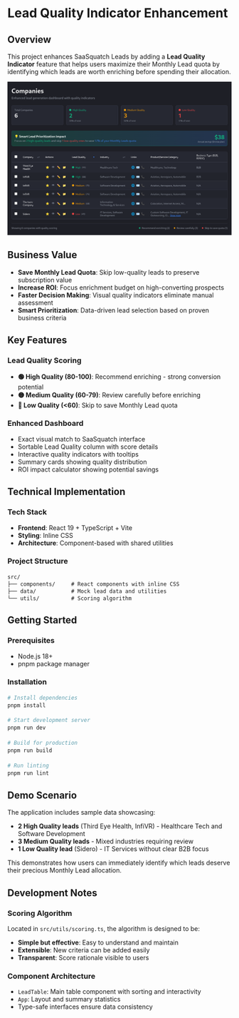 # Lead Quality Indicator Enhancement

## Overview
This project enhances SaaSquatch Leads by adding a **Lead Quality Indicator** feature that helps users maximize their Monthly Lead quota by identifying which leads are worth enriching before spending their allocation.

![Lead Quality Indicator Dashboard](screenshot.png)

## Business Value
- **Save Monthly Lead Quota**: Skip low-quality leads to preserve subscription value
- **Increase ROI**: Focus enrichment budget on high-converting prospects  
- **Faster Decision Making**: Visual quality indicators eliminate manual assessment
- **Smart Prioritization**: Data-driven lead selection based on proven business criteria

## Key Features

### Lead Quality Scoring
- **🟢 High Quality (80-100)**: Recommend enriching - strong conversion potential
- **🟡 Medium Quality (60-79)**: Review carefully before enriching  
- **🔴 Low Quality (<60)**: Skip to save Monthly Lead quota

### Enhanced Dashboard
- Exact visual match to SaaSquatch interface
- Sortable Lead Quality column with score details
- Interactive quality indicators with tooltips
- Summary cards showing quality distribution
- ROI impact calculator showing potential savings

## Technical Implementation

### Tech Stack
- **Frontend**: React 19 + TypeScript + Vite
- **Styling**: Inline CSS
- **Architecture**: Component-based with shared utilities

### Project Structure
```
src/
├── components/     # React components with inline CSS
├── data/           # Mock lead data and utilities
└── utils/          # Scoring algorithm
```

## Getting Started

### Prerequisites
- Node.js 18+
- pnpm package manager

### Installation
```bash
# Install dependencies
pnpm install

# Start development server
pnpm run dev

# Build for production
pnpm run build

# Run linting
pnpm run lint
```

## Demo Scenario

The application includes sample data showcasing:
- **2 High Quality leads** (Third Eye Health, InfiVR) - Healthcare Tech and Software Development
- **3 Medium Quality leads** - Mixed industries requiring review
- **1 Low Quality lead** (Sidero) - IT Services without clear B2B focus

This demonstrates how users can immediately identify which leads deserve their precious Monthly Lead allocation.

## Development Notes

### Scoring Algorithm
Located in `src/utils/scoring.ts`, the algorithm is designed to be:
- **Simple but effective**: Easy to understand and maintain
- **Extensible**: New criteria can be added easily
- **Transparent**: Score rationale visible to users

### Component Architecture
- `LeadTable`: Main table component with sorting and interactivity
- `App`: Layout and summary statistics
- Type-safe interfaces ensure data consistency
